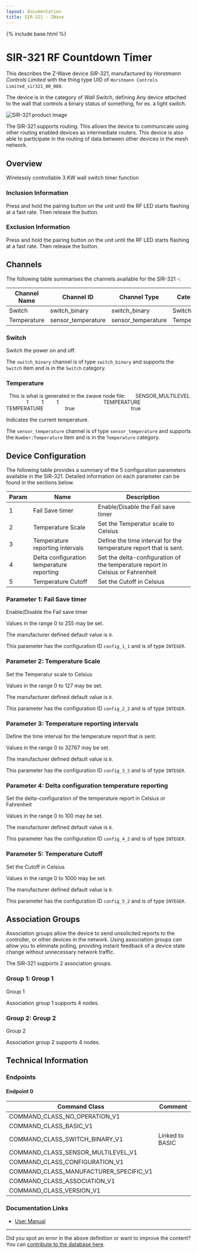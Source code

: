 ```yaml
---
layout: documentation
title: SIR-321 - ZWave
---
```


{% include base.html %}

# SIR-321 RF Countdown Timer
This describes the Z-Wave device *SIR-321*, manufactured by *Horstmann Controls Limited* with the thing type UID of ```Horstmann Controls Limited_sir321_00_000```.

The device is in the category of *Wall Switch*, defining Any device attached to the wall that controls a binary status of something, for ex. a light switch.

![SIR-321 product image](https://opensmarthouse.org/assets/zwave/attachments/313/secure-SIR-321.png)


The SIR-321 supports routing. This allows the device to communicate using other routing enabled devices as intermediate routers.  This device is also able to participate in the routing of data between other devices in the mesh network.

## Overview

Wirelessly controllable 3 KW wall switch timer function

### Inclusion Information

Press and hold the pairing button on the unit until the RF LED starts flashing at a fast rate. Then release the button.

### Exclusion Information

Press and hold the pairing button on the unit until the RF LED starts flashing at a fast rate. Then release the button.

## Channels

The following table summarises the channels available for the SIR-321 -:

| Channel Name | Channel ID | Channel Type | Category | Item Type |
|--------------|------------|--------------|----------|-----------|
| Switch | switch_binary | switch_binary | Switch | Switch | 
| Temperature | sensor_temperature | sensor_temperature | Temperature | Number:Temperature | 

### Switch
Switch the power on and off.

The ```switch_binary``` channel is of type ```switch_binary``` and supports the ```Switch``` item and is in the ```Switch``` category.

### Temperature
  This is what is generated in the zwave node file:       <commandClass>SENSOR_MULTILEVEL</commandClass>       <multiLevelSensorCommandClass>         <version>1</version>         <instances>1</instances>         <versionSupported>1</versionSupported>         <sensors>           <entry>             <multilevelSensorType>TEMPERATURE</multilevelSensorType>             <multilevelSensor>               <sensorType>TEMPERATURE</sensorType>               <initialised>true</initialised>             </multilevelSensor>           </entry>         </sensors>         <isGetSupported>true</isGetSupported>       </multiLevelSensorCommandClass>

Indicates the current temperature.

The ```sensor_temperature``` channel is of type ```sensor_temperature``` and supports the ```Number:Temperature``` item and is in the ```Temperature``` category.



## Device Configuration

The following table provides a summary of the 5 configuration parameters available in the SIR-321.
Detailed information on each parameter can be found in the sections below.

| Param | Name  | Description |
|-------|-------|-------------|
| 1 | Fail Save timer | Enable/Disable the Fail save timer |
| 2 | Temperature Scale | Set the Temperatur scale to Celsius |
| 3 | Temperature reporting intervals | Define the time interval for the temperature report that is sent. |
| 4 | Delta configuration temperature reporting | Set the delta-configuration of the temperature report in Celsius or Fahrenheit |
| 5 | Temperature Cutoff | Set the Cutoff in Celsius |

### Parameter 1: Fail Save timer

Enable/Disable the Fail save timer

Values in the range 0 to 255 may be set.

The manufacturer defined default value is ```0```.

This parameter has the configuration ID ```config_1_1``` and is of type ```INTEGER```.


### Parameter 2: Temperature Scale

Set the Temperatur scale to Celsius

Values in the range 0 to 127 may be set.

The manufacturer defined default value is ```0```.

This parameter has the configuration ID ```config_2_2``` and is of type ```INTEGER```.


### Parameter 3: Temperature reporting intervals

Define the time interval for the temperature report that is sent.

Values in the range 0 to 32767 may be set.

The manufacturer defined default value is ```0```.

This parameter has the configuration ID ```config_3_2``` and is of type ```INTEGER```.


### Parameter 4: Delta configuration temperature reporting

Set the delta-configuration of the temperature report in Celsius or Fahrenheit

Values in the range 0 to 100 may be set.

The manufacturer defined default value is ```0```.

This parameter has the configuration ID ```config_4_2``` and is of type ```INTEGER```.


### Parameter 5: Temperature Cutoff

Set the Cutoff in Celsius

Values in the range 0 to 1000 may be set.

The manufacturer defined default value is ```0```.

This parameter has the configuration ID ```config_5_2``` and is of type ```INTEGER```.


## Association Groups

Association groups allow the device to send unsolicited reports to the controller, or other devices in the network. Using association groups can allow you to eliminate polling, providing instant feedback of a device state change without unnecessary network traffic.

The SIR-321 supports 2 association groups.

### Group 1: Group 1

Group 1

Association group 1 supports 4 nodes.

### Group 2: Group 2

Group 2

Association group 2 supports 4 nodes.

## Technical Information

### Endpoints

#### Endpoint 0

| Command Class | Comment |
|---------------|---------|
| COMMAND_CLASS_NO_OPERATION_V1| |
| COMMAND_CLASS_BASIC_V1| |
| COMMAND_CLASS_SWITCH_BINARY_V1| Linked to BASIC|
| COMMAND_CLASS_SENSOR_MULTILEVEL_V1| |
| COMMAND_CLASS_CONFIGURATION_V1| |
| COMMAND_CLASS_MANUFACTURER_SPECIFIC_V1| |
| COMMAND_CLASS_ASSOCIATION_V1| |
| COMMAND_CLASS_VERSION_V1| |

### Documentation Links

* [User Manual](https://www.opensmarthouse.org/zwavedatabase/313/SIR-321-manuals.pdf)

---

Did you spot an error in the above definition or want to improve the content?
You can [contribute to the database here](https://www.opensmarthouse.org/zwavedatabase/313).
